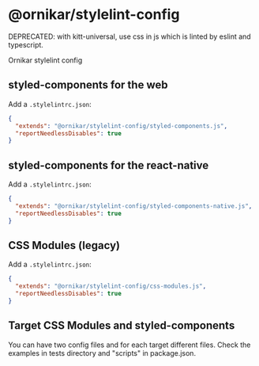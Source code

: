 # @ornikar/stylelint-config

DEPRECATED: with kitt-universal, use css in js which is linted by eslint and typescript.

Ornikar stylelint config

## styled-components for the web

Add a `.stylelintrc.json`:

```json
{
  "extends": "@ornikar/stylelint-config/styled-components.js",
  "reportNeedlessDisables": true
}
```

## styled-components for the react-native

Add a `.stylelintrc.json`:

```json
{
  "extends": "@ornikar/stylelint-config/styled-components-native.js",
  "reportNeedlessDisables": true
}
```

## CSS Modules (legacy)

Add a `.stylelintrc.json`:

```json
{
  "extends": "@ornikar/stylelint-config/css-modules.js",
  "reportNeedlessDisables": true
}
```

## Target CSS Modules and styled-components

You can have two config files and for each target different files. Check the examples in tests directory and "scripts" in package.json.
